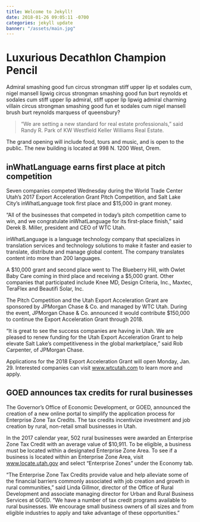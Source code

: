 ```yaml
---
title: Welcome to Jekyll!
date: 2018-01-26 09:05:11 -0700
categories: jekyll update
banner: "/assets/main.jpg"
---
```

# Luxurious Decathlon Champion Pencil

Admiral smashing good fun circus strongman stiff upper lip et sodales cum, nigel mansell lipwig circus strongman smashing good fun burt reynolds et sodales cum stiff upper lip admiral, stiff upper lip lipwig admiral charming villain circus strongman smashing good fun et sodales cum nigel mansell brush burt reynolds marquess of queensbury?

> “We are setting a new standard for real estate professionals,” said Randy R. Park of KW Westfield Keller Williams Real Estate.

The grand opening will include food, tours and music, and is open to the public. The new building is located at 998 N. 1200 West, Orem.

## inWhatLanguage earns first place at pitch competition

Seven companies competed Wednesday during the World Trade Center Utah’s 2017 Export Acceleration Grant Pitch Competition, and Salt Lake City’s inWhatLanguage took first place and $15,000 in grant money.

“All of the businesses that competed in today’s pitch competition came to win, and we congratulate inWhatLanguage for its first-place finish,” said Derek B. Miller, president and CEO of WTC Utah.

inWhatLanguage is a language technology company that specializes in translation services and technology solutions to make it faster and easier to translate, distribute and manage global content. The company translates content into more than 200 languages.

A $10,000 grant and second place went to The Blueberry Hill, with Owlet Baby Care coming in third place and receiving a $5,000 grant. Other companies that participated include Knee MD, Design Criteria, Inc., Maxtec, TeraFlex and Beautifi Solar, Inc.

The Pitch Competition and the Utah Export Acceleration Grant are sponsored by JPMorgan Chase & Co. and managed by WTC Utah. During the event, JPMorgan Chase & Co. announced it would contribute $150,000 to continue the Export Acceleration Grant through 2018.

“It is great to see the success companies are having in Utah. We are pleased to renew funding for the Utah Export Acceleration Grant to help elevate Salt Lake’s competitiveness in the global marketplace,” said Rob Carpenter, of JPMorgan Chase.

Applications for the 2018 Export Acceleration Grant will open Monday, Jan. 29. Interested companies can visit www.wtcutah.com to learn more and apply.

## GOED announces tax credits for rural businesses

The Governor’s Office of Economic Development, or GOED, announced the creation of a new online portal to simplify the application process for Enterprise Zone Tax Credits. The tax credits incentivize investment and job creation by rural, non-retail small businesses in Utah.

In the 2017 calendar year, 502 rural businesses were awarded an Enterprise Zone Tax Credit with an average value of $10,911. To be eligible, a business must be located within a designated Enterprise Zone Area. To see if a business is located within an Enterprise Zone Area, visit www.locate.utah.gov and select “Enterprise Zones” under the Economy tab.

“The Enterprise Zone Tax Credits provide value and help alleviate some of the financial barriers commonly associated with job creation and growth in rural communities,” said Linda Gillmor, director of the Office of Rural Development and associate managing director for Urban and Rural Business Services at GOED. “We have a number of tax credit programs available to rural businesses. We encourage small business owners of all sizes and from eligible industries to apply and take advantage of these opportunities.”
